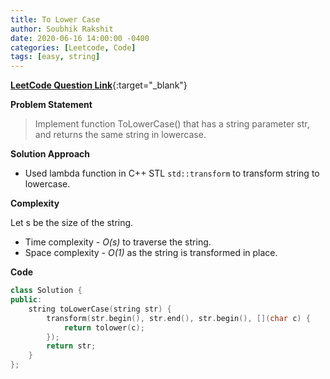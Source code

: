 ```yaml
---
title: To Lower Case
author: Soubhik Rakshit
date: 2020-06-16 14:00:00 -0400
categories: [Leetcode, Code]
tags: [easy, string]
---
```


[**LeetCode Question Link**](https://leetcode.com/problems/to-lower-case/){:target="_blank"}

**Problem Statement**

> Implement function ToLowerCase() that has a string parameter str, and returns the same string in lowercase.

**Solution Approach**

* Used lambda function in C++ STL `std::transform` to transform string to lowercase.

**Complexity**

Let s be the size of the string.
* Time complexity - _O(s)_ to traverse the string.
* Space complexity - _O(1)_ as the string is transformed in place.

**Code**

```c++
class Solution {
public:
    string toLowerCase(string str) {
        transform(str.begin(), str.end(), str.begin(), [](char c) {
            return tolower(c);
        });
        return str;
    }
};
```